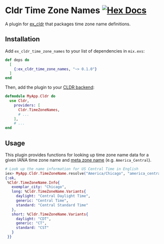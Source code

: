 # Cldr Time Zone Names [![Hex Docs](https://img.shields.io/hexpm/v/ex_cldr_time_zone_names)](https://hexdocs.pm/ex_cldr_time_zone_names/readme.html)

A plugin for [ex_cldr](https://hex.pm/packages/ex_cldr) that packages time zone name definitions.

## Installation

Add `ex_cldr_time_zone_names` to your list of dependencies in `mix.exs`:

```elixir
def deps do
  [
    {:ex_cldr_time_zone_names, "~> 0.1.0"}
  ]
end
```

Then, add the plugin to your [CLDR backend](https://hexdocs.pm/ex_cldr/readme.html#backend-module-configuration):

```elixir
defmodule MyApp.Cldr do
  use Cldr,
    providers: [
      Cldr.TimeZoneNames,
      # ...
    ],
    # ...
end
```

## Usage

This plugin provides functions for looking up time zone name data for a given IANA time zone name and [meta zone name](https://github.com/unicode-org/cldr/blob/4667907abd60081c29f0b110623efc4ec545d844/common/supplemental/metaZones.xml) (e.g. `America_Central`).

```elixir
# Look up the name information for US Central Time in English
iex> MyApp.Cldr.TimeZoneName.resolve("America/Chicago", "america_central", locale: :en)
{:ok,
 %Cldr.TimeZoneName.Info{
   exemplar_city: "Chicago",
   long: %Cldr.TimeZoneName.Variants{
     daylight: "Central Daylight Time",
     generic: "Central Time",
     standard: "Central Standard Time"
   },
   short: %Cldr.TimeZoneName.Variants{
     daylight: "CDT",
     generic: "CT",
     standard: "CST"
   }
 }}
```

